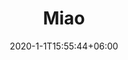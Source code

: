 ---
title: "Miao"
date: 2020-1-1T15:55:44+06:00
keywords: "武汉UI设计 武汉UI设计公司 UI设计 UX设计 UE设计"
type: portfolio
image: "images/projects/3/project-thumb-three.jpg"
category: ["UI/UX 社交"]
project_images: ["images/projects/3/project-detail-thumb-three.jpg"]
weight: 100
---